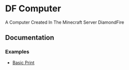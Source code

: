 # DF Computer

A Computer Created In The Minecraft Server DiamondFire

## Documentation

### Examples

- [Basic Print](/docs/examples/Basic%20Print.md)
